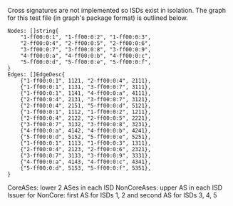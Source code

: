 Cross signatures are not implemented so ISDs exist in isolation. The
graph for this test file (in graph's package format) is outlined below.

```
Nodes: []string{
    "1-ff00:0:1", "1-ff00:0:2", "1-ff00:0:3",
    "2-ff00:0:4", "2-ff00:0:5", "2-ff00:0:6",
    "3-ff00:0:7", "3-ff00:0:8", "3-ff00:0:9",
    "4-ff00:0:a", "4-ff00:0:b", "4-ff00:0:c",
    "5-ff00:0:d", "5-ff00:0:e", "5-ff00:0:f",
}
Edges: []EdgeDesc{
    {"1-ff00:0:1", 1121, "2-ff00:0:4", 2111},
    {"1-ff00:0:1", 1131, "3-ff00:0:7", 3111},
    {"1-ff00:0:1", 1141, "4-ff00:0:a", 4111},
    {"2-ff00:0:4", 2131, "3-ff00:0:7", 3121},
    {"2-ff00:0:4", 2151, "5-ff00:0:d", 5121},
    {"1-ff00:0:1", 1112, "1-ff00:0:2", 1211},
    {"2-ff00:0:4", 2122, "2-ff00:0:5", 2221},
    {"3-ff00:0:7", 3132, "3-ff00:0:8", 3231},
    {"4-ff00:0:a", 4142, "4-ff00:0:b", 4241},
    {"5-ff00:0:d", 5152, "5-ff00:0:e", 5251},
    {"1-ff00:0:1", 1113, "1-ff00:0:3", 1311},
    {"2-ff00:0:4", 2123, "2-ff00:0:6", 2321},
    {"3-ff00:0:7", 3133, "3-ff00:0:9", 3331},
    {"4-ff00:0:a", 4143, "4-ff00:0:c", 4341},
    {"5-ff00:0:d", 5153, "5-ff00:0:f", 5351},
}
```

CoreASes: lower 2 ASes in each ISD
NonCoreAses: upper AS in each ISD
Issuer for NonCore: first AS for ISDs 1, 2 and second AS for ISDs 3, 4, 5

